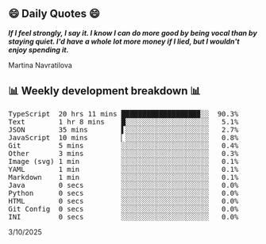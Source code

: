 ## 😄 Daily Quotes 😄

_**If I feel strongly, I say it. I know I can do more good by being vocal than by staying quiet. I'd have a whole lot more money if I lied, but I wouldn't enjoy spending it.**_

Martina Navratilova



## 📊 Weekly development breakdown 📊

<pre>TypeScript  20 hrs 11 mins ██████████████████▉░░  90.3%
Text        1 hr 8 mins    █░░░░░░░░░░░░░░░░░░░░   5.1%
JSON        35 mins        ▌░░░░░░░░░░░░░░░░░░░░   2.7%
JavaScript  10 mins        ▏░░░░░░░░░░░░░░░░░░░░   0.8%
Git         5 mins         ░░░░░░░░░░░░░░░░░░░░░   0.4%
Other       3 mins         ░░░░░░░░░░░░░░░░░░░░░   0.3%
Image (svg) 1 min          ░░░░░░░░░░░░░░░░░░░░░   0.1%
YAML        1 min          ░░░░░░░░░░░░░░░░░░░░░   0.1%
Markdown    1 min          ░░░░░░░░░░░░░░░░░░░░░   0.1%
Java        0 secs         ░░░░░░░░░░░░░░░░░░░░░   0.0%
Python      0 secs         ░░░░░░░░░░░░░░░░░░░░░   0.0%
HTML        0 secs         ░░░░░░░░░░░░░░░░░░░░░   0.0%
Git Config  0 secs         ░░░░░░░░░░░░░░░░░░░░░   0.0%
INI         0 secs         ░░░░░░░░░░░░░░░░░░░░░   0.0%</pre>

3/10/2025